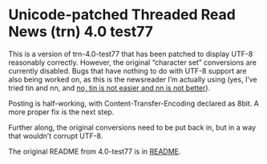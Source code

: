 Unicode-patched Threaded Read News (trn) 4.0 test77
===================================================

This is a version of trn-4.0-test77 that has been patched to display UTF-8 reasonably correctly.
However, the original “character set” conversions are currently disabled.
Bugs that have nothing to do with UTF-8 support are also being worked on,
as this is the newsreader I’m actually using
(yes, I’ve tried tin and nn, and [no, tin is not easier and nn is not better](https://github.com/acli/trn/wiki/Project-whiteboard)).

Posting is half-working, with Content-Transfer-Encoding declared as 8bit.
A more proper fix is the next step.

Further along, the original conversions need to be put back in,
but in a way that wouldn’t corrupt UTF-8.

The original README from 4.0-test77 is in [README](README).

